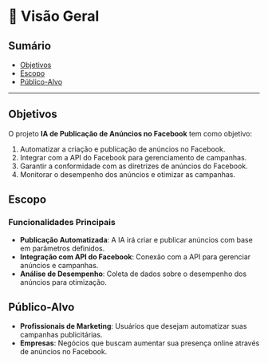 # 📖 Visão Geral

## Sumário
- [Objetivos](#objetivos)
- [Escopo](#escopo)
- [Público-Alvo](#público-alvo)

---

## Objetivos

O projeto **IA de Publicação de Anúncios no Facebook** tem como objetivo:

1. Automatizar a criação e publicação de anúncios no Facebook.
2. Integrar com a API do Facebook para gerenciamento de campanhas.
3. Garantir a conformidade com as diretrizes de anúncios do Facebook.
4. Monitorar o desempenho dos anúncios e otimizar as campanhas.

## Escopo

### Funcionalidades Principais
- **Publicação Automatizada**: A IA irá criar e publicar anúncios com base em parâmetros definidos.
- **Integração com API do Facebook**: Conexão com a API para gerenciar anúncios e campanhas.
- **Análise de Desempenho**: Coleta de dados sobre o desempenho dos anúncios para otimização.

## Público-Alvo

- **Profissionais de Marketing**: Usuários que desejam automatizar suas campanhas publicitárias.
- **Empresas**: Negócios que buscam aumentar sua presença online através de anúncios no Facebook.
